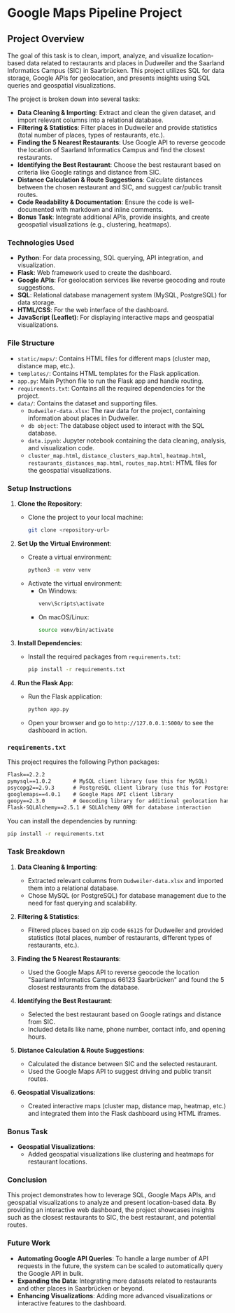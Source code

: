# Google Maps Pipeline Project

## Project Overview

The goal of this task is to clean, import, analyze, and visualize location-based data related to restaurants and places in Dudweiler and the Saarland Informatics Campus (SIC) in Saarbrücken. This project utilizes SQL for data storage, Google APIs for geolocation, and presents insights using SQL queries and geospatial visualizations.

The project is broken down into several tasks:

- **Data Cleaning & Importing**: Extract and clean the given dataset, and import relevant columns into a relational database.
- **Filtering & Statistics**: Filter places in Dudweiler and provide statistics (total number of places, types of restaurants, etc.).
- **Finding the 5 Nearest Restaurants**: Use Google API to reverse geocode the location of Saarland Informatics Campus and find the closest restaurants.
- **Identifying the Best Restaurant**: Choose the best restaurant based on criteria like Google ratings and distance from SIC.
- **Distance Calculation & Route Suggestions**: Calculate distances between the chosen restaurant and SIC, and suggest car/public transit routes.
- **Code Readability & Documentation**: Ensure the code is well-documented with markdown and inline comments.
- **Bonus Task**: Integrate additional APIs, provide insights, and create geospatial visualizations (e.g., clustering, heatmaps).

### Technologies Used

- **Python**: For data processing, SQL querying, API integration, and visualization.
- **Flask**: Web framework used to create the dashboard.
- **Google APIs**: For geolocation services like reverse geocoding and route suggestions.
- **SQL**: Relational database management system (MySQL, PostgreSQL) for data storage.
- **HTML/CSS**: For the web interface of the dashboard.
- **JavaScript (Leaflet)**: For displaying interactive maps and geospatial visualizations.

### File Structure

- `static/maps/`: Contains HTML files for different maps (cluster map, distance map, etc.).
- `templates/`: Contains HTML templates for the Flask application.
- `app.py`: Main Python file to run the Flask app and handle routing.
- `requirements.txt`: Contains all the required dependencies for the project.
- `data/`: Contains the dataset and supporting files.
  - `Dudweiler-data.xlsx`: The raw data for the project, containing information about places in Dudweiler.
  - `db object`: The database object used to interact with the SQL database.
  - `data.ipynb`: Jupyter notebook containing the data cleaning, analysis, and visualization code.
  - `cluster_map.html`, `distance_clusters_map.html`, `heatmap.html`, `restaurants_distances_map.html`, `routes_map.html`: HTML files for the geospatial visualizations.

### Setup Instructions

1. **Clone the Repository**:
    - Clone the project to your local machine:
      ```bash
      git clone <repository-url>
      ```

2. **Set Up the Virtual Environment**:
    - Create a virtual environment:
      ```bash
      python3 -m venv venv
      ```
    - Activate the virtual environment:
      - On Windows:
        ```bash
        venv\Scripts\activate
        ```
      - On macOS/Linux:
        ```bash
        source venv/bin/activate
        ```

3. **Install Dependencies**:
    - Install the required packages from `requirements.txt`:
      ```bash
      pip install -r requirements.txt
      ```

4. **Run the Flask App**:
    - Run the Flask application:
      ```bash
      python app.py
      ```
    - Open your browser and go to `http://127.0.0.1:5000/` to see the dashboard in action.

### `requirements.txt`

This project requires the following Python packages:

```txt
Flask==2.2.2
pymysql==1.0.2       # MySQL client library (use this for MySQL)
psycopg2==2.9.3      # PostgreSQL client library (use this for Postgres)
googlemaps==4.0.1    # Google Maps API client library
geopy==2.3.0         # Geocoding library for additional geolocation handling
Flask-SQLAlchemy==2.5.1 # SQLAlchemy ORM for database interaction
```

You can install the dependencies by running:

```bash
pip install -r requirements.txt
```

### Task Breakdown

1. **Data Cleaning & Importing**: 
    - Extracted relevant columns from `Dudweiler-data.xlsx` and imported them into a relational database.
    - Chose MySQL (or PostgreSQL) for database management due to the need for fast querying and scalability.

2. **Filtering & Statistics**: 
    - Filtered places based on zip code `66125` for Dudweiler and provided statistics (total places, number of restaurants, different types of restaurants, etc.).

3. **Finding the 5 Nearest Restaurants**:
    - Used the Google Maps API to reverse geocode the location "Saarland Informatics Campus 66123 Saarbrücken" and found the 5 closest restaurants from the database.

4. **Identifying the Best Restaurant**:
    - Selected the best restaurant based on Google ratings and distance from SIC.
    - Included details like name, phone number, contact info, and opening hours.

5. **Distance Calculation & Route Suggestions**:
    - Calculated the distance between SIC and the selected restaurant.
    - Used the Google Maps API to suggest driving and public transit routes.

6. **Geospatial Visualizations**:
    - Created interactive maps (cluster map, distance map, heatmap, etc.) and integrated them into the Flask dashboard using HTML iframes.

### Bonus Task

- **Geospatial Visualizations**: 
    - Added geospatial visualizations like clustering and heatmaps for restaurant locations.

### Conclusion

This project demonstrates how to leverage SQL, Google Maps APIs, and geospatial visualizations to analyze and present location-based data. By providing an interactive web dashboard, the project showcases insights such as the closest restaurants to SIC, the best restaurant, and potential routes.

### Future Work

- **Automating Google API Queries**: To handle a large number of API requests in the future, the system can be scaled to automatically query the Google API in bulk.
- **Expanding the Data**: Integrating more datasets related to restaurants and other places in Saarbrücken or beyond.
- **Enhancing Visualizations**: Adding more advanced visualizations or interactive features to the dashboard.

